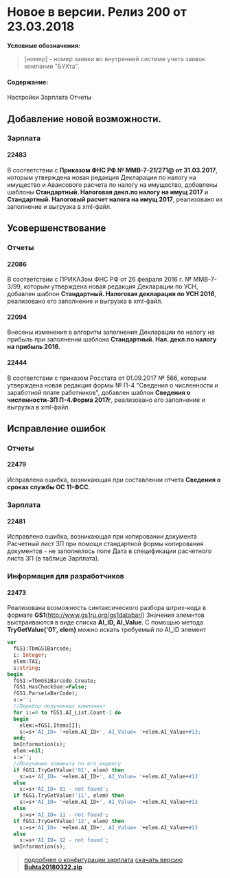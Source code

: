 ﻿
# Новое в версии. Релиз 200 от 23.03.2018

**Условные обозначения:**
 >[номер] - номер заявки во внутренней системе учета заявок компании "БУХта".


#### Содержание:

Настройки
Зарплата
Отчеты

## Добавление новой возможности.

### Зарплата

#### 22483
В соответствии с __Приказом ФНС РФ № ММВ-7-21/271@ от 31.03.2017__, которым утверждена новая редакция Декларации по налогу на имущество и Авансового расчета по налогу на имущество, добавлены шаблоны __Стандартный. Налоговая декл.по налогу на имущ 2017__ и __Стандартный. Налоговый расчет налога на имущ 2017__, реализовано их заполнение и выгрузка в xml-файл.

## Усовершенствование

### Отчеты

#### 22086
В соответствии с ПРИКАЗом ФНС РФ от 26 февраля 2016 г. № ММВ-7-3/99, которым утверждена новая редакция Декларации по УСН, добавлен шаблон __Стандартный. Налоговая декларация по УСН 2016__, реализовано его заполнение и выгрузка в xml-файл.

#### 22094
Внесены изменения в алгоритм заполнения Декларации по налогу на прибыль при заполнении шаблона __Стандартный. Нал. декл.по налогу на прибыль 2016__.

#### 22444
В соответствии с приказом Росстата от 01.09.2017 № 566, которым утверждена новая редакция формы № П-4 "Сведения о численности и заработной плате работников", добавлен шаблон __Сведения о численности-ЗП П-4.Форма 2017г__, реализовано его заполнение и выгрузка в xml-файл.

## Исправление ошибок

### Отчеты

#### 22479
Исправлена ошибка, возникающая при составлении отчета __Сведения о сроках службы ОС 11-ФСС__.

### Зарплата

#### 22481
Исправлена ошибка, возникающая при копировании документа Расчетный лист ЗП при помощи стандартной формы копирования документов - не заполнялось поле Дата в спецификации расчетного листа ЗП (в таблице Зарплата).

### Информация для разработчиков

#### 22473
Реализована возможность синтаксического разбора штрих-кода в формате __GS1__(http://www.gs1ru.org/gs1databar/)
Значения элемнтов выстраиваются в виде списка __AI_ID, AI_Value__.
С помощью метода __TryGetValue('01', elem)__ можно искать требуемый по AI_ID элемент
```Pascal
var
  fGS1:TbmGS1Barcode;
  i: Integer;
  elem:TAI;
  s:string;
begin
  fGS1:=TbmGS1Barcode.Create;
  fGS1.HasCheckSum:=False;
  fGS1.Parse(aBarCode);
  s:='';
  //Перебор полученных компонент
  for i:=0 to fGS1.AI_List.Count-1 do
  begin
    elem:=fGS1.Items[I];
    s:=s+'AI_ID= '+elem.AI_ID+', AI_Value= '+elem.AI_Value+#13;
  end;
  bmInformation(s);
  elem:=nil;
  s:='';
  //Получение элемента по его индексу
  if fGS1.TryGetValue('01', elem) then
    s:=s+'AI_ID= '+elem.AI_ID+', AI_Value= '+elem.AI_Value+#13
  else
    s:=s+'AI_ID= 01 - not found';
  if fGS1.TryGetValue('11', elem) then
    s:=s+'AI_ID= '+elem.AI_ID+', AI_Value= '+elem.AI_Value+#13
  else
    s:=s+'AI_ID= 11 - not found';
  if fGS1.TryGetValue('12', elem) then
    s:=s+'AI_ID= '+elem.AI_ID+', AI_Value= '+elem.AI_Value+#13
  else
    s:=s+'AI_ID= 12 - not found';
  bmInformation(s);
```


> [подробнее о конфигурации зарплата](Стандартная_Зарплата.htm)
[скачать версию **Buhta20180322.zip**](Buhta20180323.zip)



